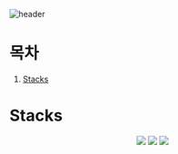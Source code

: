 ![header](https://capsule-render.vercel.app/api?type=waving&color=auto&height=300&section=header&text=Model&fontSize=90&animation=fadeIn&fontAlignY=38&desc=프로젝트에%20사용된%20모델에%20관하여%20다룹니다!&descAlignY=51&descAlign=62)

# 목차

1. [Stacks](#Stacks)

# Stacks
 <div align=center> <img src="https://img.shields.io/badge/python-3776AB?style=flat&logo=Python&logoColor=white"/> <img src="https://img.shields.io/badge/pytorch-EE4C2C?style=flat&logo=PyTorch&logoColor=white"/> <img src="https://img.shields.io/badge/docker-2496ED?style=flat&logo=Docker&logoColor=white"/> </div>
